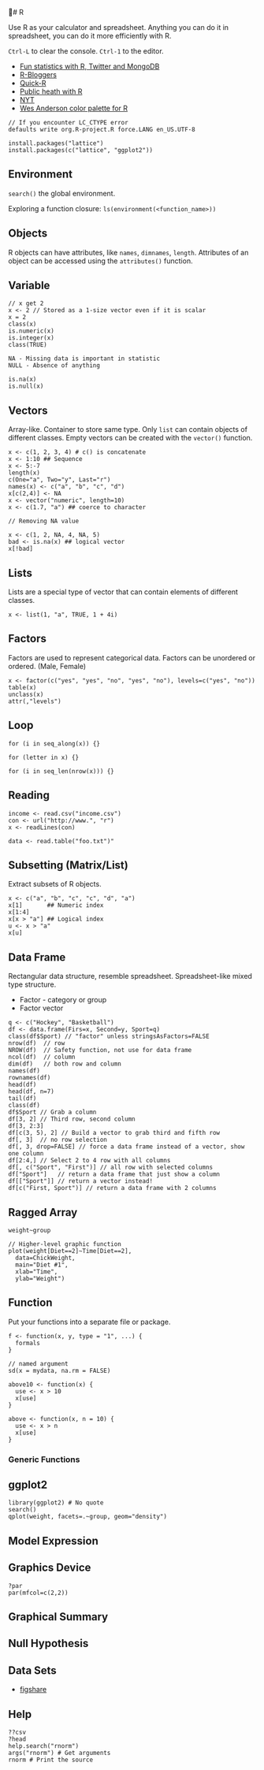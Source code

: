 # R

Use R as your calculator and spreadsheet. Anything you can do it in spreadsheet, you can do it more efficiently with R.

`Ctrl-L` to clear the console.
`Ctrl-1` to the editor.

* [Fun statistics with R, Twitter and MongoDB](https://www.mongosoup.de/blog-entry/Fun-Statistics-With-R-Twitter-And-MongoDB.html)
* [R-Bloggers](http://www.r-bloggers.com/)
* [Quick-R](http://www.statmethods.net/)
* [Public heath with R](https://www.youtube.com/watch?v=m3vJJHyL2Os)
* [NYT](https://github.com/TheUpshot/leo-senate-model)
* [Wes Anderson color palette for R](https://github.com/karthik/wesanderson)

```
// If you encounter LC_CTYPE error
defaults write org.R-project.R force.LANG en_US.UTF-8
```

```
install.packages("lattice")
install.packages(c("lattice", "ggplot2"))
```

## Environment

`search()` the global environment.

Exploring a function closure: `ls(environment(<function_name>))`

## Objects

R objects can have attributes, like `names`, `dimnames`, `length`. Attributes of an object can be accessed using the `attributes()` function.

## Variable

```
// x get 2
x <- 2 // Stored as a 1-size vector even if it is scalar
x = 2
class(x)
is.numeric(x)
is.integer(x)
class(TRUE)

NA - Missing data is important in statistic
NULL - Absence of anything

is.na(x)
is.null(x)
```

## Vectors

Array-like. Container to store same type. Only `list` can contain objects of different classes. Empty vectors can be created with the `vector()` function.

```
x <- c(1, 2, 3, 4) # c() is concatenate
x <- 1:10 ## Sequence
x <- 5:-7
length(x)
c(One="a", Two="y", Last="r")
names(x) <- c("a", "b", "c", "d")
x[c(2,4)] <- NA
x <- vector("numeric", length=10)
x <- c(1.7, "a") ## coerce to character
```

```
// Removing NA value

x <- c(1, 2, NA, 4, NA, 5)
bad <- is.na(x) ## logical vector
x[!bad]
```

## Lists

Lists are a special type of vector that can contain elements of different classes.

```
x <- list(1, "a", TRUE, 1 + 4i)
```

## Factors

Factors are used to represent categorical data. Factors can be unordered or ordered. (Male, Female)

```
x <- factor(c("yes", "yes", "no", "yes", "no"), levels=c("yes", "no"))
table(x)
unclass(x)
attr(,"levels")
```

## Loop

```
for (i in seq_along(x)) {}

for (letter in x) {}

for (i in seq_len(nrow(x))) {}
```

## Reading

```
income <- read.csv("income.csv")
con <- url("http://www.", "r")
x <- readLines(con)

data <- read.table("foo.txt")"
```

## Subsetting (Matrix/List)

Extract subsets of R objects.

```
x <- c("a", "b", "c", "c", "d", "a")
x[1]       ## Numeric index
x[1:4]
x[x > "a"] ## Logical index
u <- x > "a"
x[u]
```

## Data Frame

Rectangular data structure, resemble spreadsheet. Spreadsheet-like mixed type structure.

* Factor - category or group
* Factor vector

```
q <- c("Hockey", "Basketball")
df <- data.frame(Firs=x, Second=y, Sport=q)
class(df$Sport) // "factor" unless stringsAsFactors=FALSE
nrow(df)  // row
NROW(df)  // Safety function, not use for data frame
ncol(df)  // column
dim(df)   // both row and column
names(df)
rownames(df)
head(df)
head(df, n=7)
tail(df)
class(df)
df$Sport // Grab a column
df[3, 2] // Third row, second column
df[3, 2:3]
df[c(3, 5), 2] // Build a vector to grab third and fifth row
df[, 3]  // no row selection
df[, 3, drop=FALSE] // force a data frame instead of a vector, show one column
df[2:4,] // Select 2 to 4 row with all columns
df[, c("Sport", "First")] // all row with selected columns
df["Sport"]   // return a data frame that just show a column
df[["Sport"]] // return a vector instead!
df[c("First, Sport")] // return a data frame with 2 columns
```

## Ragged Array

```
weight~group

// Higher-level graphic function
plot(weight[Diet==2]~Time[Diet==2],
  data=ChickWeight,
  main="Diet #1",
  xlab="Time",
  ylab="Weight")
```

## Function

Put your functions into a separate file or package.

```
f <- function(x, y, type = "1", ...) {
  formals
}

// named argument
sd(x = mydata, na.rm = FALSE)

above10 <- function(x) {
  use <- x > 10
  x[use]
}

above <- function(x, n = 10) {
  use <- x > n
  x[use]
}
```

### Generic Functions



## ggplot2

```
library(ggplot2) # No quote
search()
qplot(weight, facets=.~group, geom="density")
```

## Model Expression

## Graphics Device

```
?par
par(mfcol=c(2,2))
```

## Graphical Summary

## Null Hypothesis

## Data Sets

* [figshare](http://figshare.com/)

## Help

```
??csv
?head
help.search("rnorm")
args("rnorm") # Get arguments
rnorm # Print the source
```
